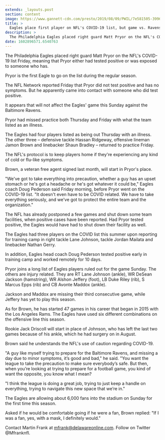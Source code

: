 ```yaml
--- 
extends: _layouts.post 
section: content 
image: https://www.gannett-cdn.com/presto/2019/08/09/PWIL/7e581505-3996-48cb-a43b-a8cba860189d-080819-Eagles-Titans-jh013.JPG?crop=3794,2135,x0,y0&width=3200&height=1801&format=pjpg&auto=webp 
title: > 
  Eagles place first player on NFL's COVID-19 list, but game vs. Ravens still on schedule 
description: > 
  The Philadelphia Eagles placed right guard Matt Pryor on the NFL's COVID-19 list Friday, meaning that Pryor either had tested positive or was exposed to someone who has.It appears that will not affect the Eagles' game this Sunday against the Baltimore Ravens.Had Pryor tested positive, the Eagles would have had to shut down their facility as well.In addition, Eagles head coach Doug Pederson tested positive early in training camp and worked remotely for 10 days.Pryor joins a long list of Eagles players ruled out for the game Sunday. 
date: 1602896571.6540763 
--- 
```

The Philadelphia Eagles placed right guard Matt Pryor on the NFL's COVID-19 list Friday, meaning that Pryor either had tested positive or was exposed to someone who has.

Pryor is the first Eagle to go on the list during the regular season.

The NFL Network reported Friday that Pryor did not test positive and has no symptoms. But he apparently came into contact with someone who did test positive.

It appears that will not affect the Eagles' game this Sunday against the Baltimore Ravens.

Pryor had missed practice both Thursday and Friday with what the team listed as an illness.

The Eagles had four players listed as being out Thursday with an illness. The other three – defensive tackle Hassan Ridgeway, offensive lineman Jamon Brown and linebacker Shaun Bradley – returned to practice Friday.

The NFL's protocol is to keep players home if they're experiencing any kind of cold or flu-like symptoms.

Brown, a veteran free agent signed last month, will start in Pryor's place.

"We've got to take everything into precaution, whether a guy has an upset stomach or he's got a headache or he's got whatever it could be," Eagles coach Doug Pederson said Friday morning, before Pryor went on the COVID-19 list. "It doesn't even have to be COVID related. We have to take everything seriously, and we've got to protect the entire team and the organization."

The NFL has already postponed a few games and shut down some team facilities, when positive cases have been reported. Had Pryor tested positive, the Eagles would have had to shut down their facility as well.

The Eagles had three players on the COVID list this summer upon reporting for training camp in right tackle Lane Johnson, tackle Jordan Mailata and linebacker Nathan Gerry.

In addition, Eagles head coach Doug Pederson tested positive early in training camp and worked remotely for 10 days.

Pryor joins a long list of Eagles players ruled out for the game Sunday. The others are injury related. They are RT Lane Johnson (ankle), WR DeSean Jackson (hamstring), WR Alshon Jeffery (foot), LB Duke Riley (rib), S Marcus Epps (rib) and CB Avonte Maddox (ankle).

Jackson and Maddox are missing their third consecutive game, while Jeffery has yet to play this season.

As for Brown, he has started 47 games in his career that began in 2015 with the Los Angeles Rams. The Eagles have used six different combinations on the offensive line this season.

Rookie Jack Driscoll will start in place of Johnson, who has left the last two games because of his ankle, which he had surgery on in August.

Brown said he understands the NFL's use of caution regarding COVID-19.

"A guy like myself trying to prepare for the Baltimore Ravens, and missing a day due to minor symptoms, it’s good and bad," he said. "You want the league to take the precaution to make sure everybody’s safe. But then, when you’re looking at trying to prepare for a football game, you kind of want the opposite, you know what I mean?

"I think the league is doing a great job, trying to just keep a handle on everything, trying to navigate this new space that we’re in."

The Eagles are allowing about 6,000 fans into the stadium on Sunday for the first time this season.

Asked if he would be comfortable going if he were a fan, Brown replied: "If I was a fan, yes, with a mask, I definitely would."

Contact Martin Frank at mfrank@delawareonline.com. Follow on Twitter @Mfranknfl.